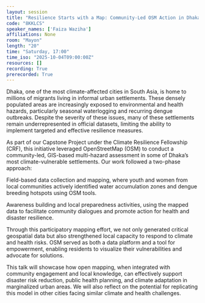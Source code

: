 ```yaml
---
layout: session
title: "Resilience Starts with a Map: Community-Led OSM Action in Dhaka’s Climate-Vulnerable Settlements"
code: "8KKLCS"
speaker_names: ['Faiza Waziha']
affiliations: None
room: "Mayon"
length: "20"
time: "Saturday, 17:00"
time_iso: "2025-10-04T09:00:00Z"
resources: []
recording: True
prerecorded: True
---
```


Dhaka, one of the most climate-affected cities in South Asia, is home to millions of migrants living in informal urban settlements. These densely populated areas are increasingly exposed to environmental and health hazards, particularly seasonal waterlogging and recurring dengue outbreaks. Despite the severity of these issues, many of these settlements remain underrepresented in official datasets, limiting the ability to implement targeted and effective resilience measures.

As part of our Capstone Project under the Climate Resilience Fellowship (CRF), this initiative leveraged OpenStreetMap (OSM) to conduct a community-led, GIS-based multi-hazard assessment in some of Dhaka’s most climate-vulnerable settlements. Our work followed a two-phase approach:

Field-based data collection and mapping, where youth and women from local communities actively identified water accumulation zones and dengue breeding hotspots using OSM tools.

Awareness building and local preparedness activities, using the mapped data to facilitate community dialogues and promote action for health and disaster resilience.

Through this participatory mapping effort, we not only generated critical geospatial data but also strengthened local capacity to respond to climate and health risks. OSM served as both a data platform and a tool for empowerment, enabling residents to visualize their vulnerabilities and advocate for solutions.

This talk will showcase how open mapping, when integrated with community engagement and local knowledge, can effectively support disaster risk reduction, public health planning, and climate adaptation in marginalized urban areas. We will also reflect on the potential for replicating this model in other cities facing similar climate and health challenges.

